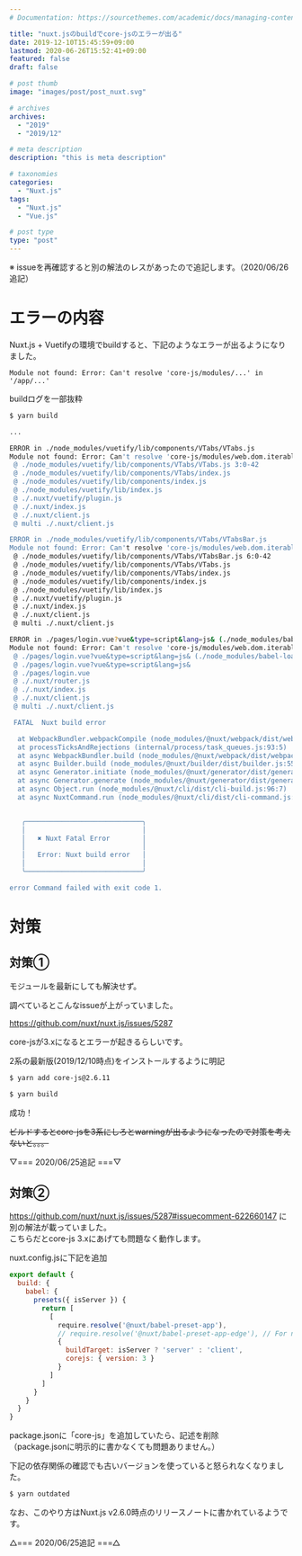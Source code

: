 ```yaml
---
# Documentation: https://sourcethemes.com/academic/docs/managing-content/

title: "nuxt.jsのbuildでcore-jsのエラーが出る"
date: 2019-12-10T15:45:59+09:00
lastmod: 2020-06-26T15:52:41+09:00
featured: false
draft: false

# post thumb
image: "images/post/post_nuxt.svg"

# archives
archives:
  - "2019"
  - "2019/12"

# meta description
description: "this is meta description"

# taxonomies
categories: 
  - "Nuxt.js"
tags:
  - "Nuxt.js"
  - "Vue.js"

# post type
type: "post"
---
```


※ issueを再確認すると別の解法のレスがあったので追記します。（2020/06/26追記）

# エラーの内容

Nuxt.js + Vuetifyの環境でbuildすると、下記のようなエラーが出るようになりました。

```
Module not found: Error: Can't resolve 'core-js/modules/...' in '/app/...'
```
buildログを一部抜粋

```bash
$ yarn build

...

ERROR in ./node_modules/vuetify/lib/components/VTabs/VTabs.js
Module not found: Error: Can't resolve 'core-js/modules/web.dom.iterable' in '/app/node_modules/vuetify/lib/components/VTabs'
 @ ./node_modules/vuetify/lib/components/VTabs/VTabs.js 3:0-42
 @ ./node_modules/vuetify/lib/components/VTabs/index.js
 @ ./node_modules/vuetify/lib/components/index.js
 @ ./node_modules/vuetify/lib/index.js
 @ ./.nuxt/vuetify/plugin.js
 @ ./.nuxt/index.js
 @ ./.nuxt/client.js
 @ multi ./.nuxt/client.js

ERROR in ./node_modules/vuetify/lib/components/VTabs/VTabsBar.js
Module not found: Error: Can't resolve 'core-js/modules/web.dom.iterable' in '/app/node_modules/vuetify/lib/components/VTabs'
 @ ./node_modules/vuetify/lib/components/VTabs/VTabsBar.js 6:0-42
 @ ./node_modules/vuetify/lib/components/VTabs/VTabs.js
 @ ./node_modules/vuetify/lib/components/VTabs/index.js
 @ ./node_modules/vuetify/lib/components/index.js
 @ ./node_modules/vuetify/lib/index.js
 @ ./.nuxt/vuetify/plugin.js
 @ ./.nuxt/index.js
 @ ./.nuxt/client.js
 @ multi ./.nuxt/client.js

ERROR in ./pages/login.vue?vue&type=script&lang=js& (./node_modules/babel-loader/lib??ref--2-0!./node_modules/vuetify-loader/lib/loader.js??ref--16-0!./node_modules/vue-loader/lib??vue-loader-options!./pages/login.vue?vue&type=script&lang=js&)
Module not found: Error: Can't resolve 'core-js/modules/web.dom.iterable' in '/app/pages'
 @ ./pages/login.vue?vue&type=script&lang=js& (./node_modules/babel-loader/lib??ref--2-0!./node_modules/vuetify-loader/lib/loader.js??ref--16-0!./node_modules/vue-loader/lib??vue-loader-options!./pages/login.vue?vue&type=script&lang=js&) 3:0-42
 @ ./pages/login.vue?vue&type=script&lang=js&
 @ ./pages/login.vue
 @ ./.nuxt/router.js
 @ ./.nuxt/index.js
 @ ./.nuxt/client.js
 @ multi ./.nuxt/client.js

 FATAL  Nuxt build error                                                                                                                                                                                                                                                        06:14:11

  at WebpackBundler.webpackCompile (node_modules/@nuxt/webpack/dist/webpack.js:5314:21)
  at processTicksAndRejections (internal/process/task_queues.js:93:5)
  at async WebpackBundler.build (node_modules/@nuxt/webpack/dist/webpack.js:5263:5)
  at async Builder.build (node_modules/@nuxt/builder/dist/builder.js:5597:5)
  at async Generator.initiate (node_modules/@nuxt/generator/dist/generator.js:70:7)
  at async Generator.generate (node_modules/@nuxt/generator/dist/generator.js:40:5)
  at async Object.run (node_modules/@nuxt/cli/dist/cli-build.js:96:7)
  at async NuxtCommand.run (node_modules/@nuxt/cli/dist/cli-command.js:2575:7)


   ╭─────────────────────────────╮
   │                             │
   │   ✖ Nuxt Fatal Error        │
   │                             │
   │   Error: Nuxt build error   │
   │                             │
   ╰─────────────────────────────╯

error Command failed with exit code 1.
```

# 対策

## 対策①
モジュールを最新にしても解決せず。

調べているとこんなissueが上がっていました。

https://github.com/nuxt/nuxt.js/issues/5287

core-jsが3.xになるとエラーが起きるらしいです。


2系の最新版(2019/12/10時点)をインストールするように明記

```bash
$ yarn add core-js@2.6.11
```

```bash
$ yarn build
```

成功！

~~ビルドするとcore-jsを3系にしろとwarningが出るようになったので対策を考えないと。。。~~


▽=== 2020/06/25追記 ===▽

## 対策②

https://github.com/nuxt/nuxt.js/issues/5287#issuecomment-622660147 に別の解法が載っていました。  
こちらだとcore-js 3.xにあげても問題なく動作します。


nuxt.config.jsに下記を追加


```javascript
export default {
  build: {
    babel: {
      presets({ isServer }) {
        return [
          [
            require.resolve('@nuxt/babel-preset-app'),
            // require.resolve('@nuxt/babel-preset-app-edge'), // For nuxt-edge users
            {
              buildTarget: isServer ? 'server' : 'client',
              corejs: { version: 3 }
            }
          ]
        ]
      }
    }
  }
}
```

package.jsonに「core-js」を追加していたら、記述を削除  
（package.jsonに明示的に書かなくても問題ありません。）

下記の依存関係の確認でも古いバージョンを使っていると怒られなくなりました。

```bash
$ yarn outdated
```

なお、このやり方はNuxt.js v2.6.0時点のリリースノートに書かれているようです。

△=== 2020/06/25追記 ===△

